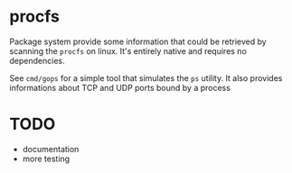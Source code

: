 # procfs

Package system provide some information that could be retrieved by scanning the `procfs` on linux. It's entirely native and requires no dependencies.

See `cmd/gops` for a simple tool that simulates the `ps` utility. It also provides informations about TCP and UDP ports bound by a process

# TODO

- documentation
- more testing


